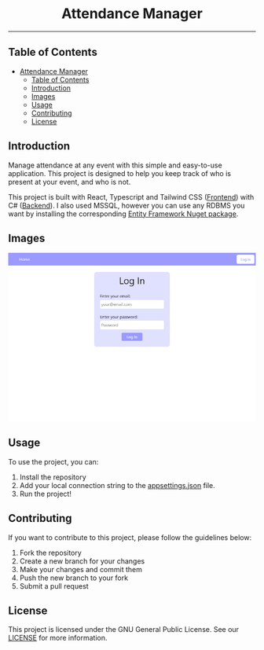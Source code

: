 # <div align="center">Attendance Manager</div>

***

## Table of Contents

- [Attendance Manager](#attendance-manager)
	- [Table of Contents](#table-of-contents)
	- [Introduction](#introduction)
	- [Images](#images)
	- [Usage](#usage)
	- [Contributing](#contributing)
	- [License](#license)

## Introduction

Manage attendance at any event with this simple and easy-to-use application. This project is designed to help you keep track of who is present at your event, and who is not.

This project is built with React, Typescript and Tailwind CSS ([Frontend](/Client)) with C# ([Backend](/Server)). I also used MSSQL, however you can use any RDBMS you want by installing the corresponding [Entity Framework Nuget package](https://learn.microsoft.com/en-us/ef/core/providers/?tabs=dotnet-core-cli).

## Images

![Log-in Page](Client/assets/img.png)

## Usage

To use the project, you can:

1. Install the repository
2. Add your local connection string to the [appsettings.json](/Server/appsettings.json) file.
3. Run the project!

## Contributing

If you want to contribute to this project, please follow the guidelines below:

1. Fork the repository
2. Create a new branch for your changes
3. Make your changes and commit them
4. Push the new branch to your fork
5. Submit a pull request

## License

This project is licensed under the GNU General Public License. See our [LICENSE](LICENSE) for more information.
